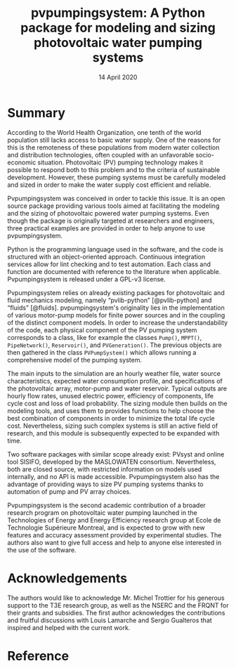 ﻿---
title: 'pvpumpingsystem: A Python package for modeling and sizing photovoltaic water pumping systems'
tags:
  - Python
  - sizing
  - modeling
  - water pumping
  - photovoltaics
  - solar energy
authors:
  - name: Tanguy R. Lunel
    orcid: 0000-0003-3008-1422
    affiliation: "1, 2"
  - name: Daniel R. Rousse
    orcid: 0000-0002-7247-5705
    affiliation: 1
affiliations:
 - name: Industrial Research Group In Technologies of Energy and Energy Efficiency (T3E), Department of Mechanical Sciences, Ecole de Technologie Supérieure Montreal
   index: 1
 - name: Department of Material Science and Engineering, Institut National des Sciences Appliquées Rennes
   index: 2
date: 14 April 2020
bibliography: paper.bib
---

# Summary

According to the World Health Organization, one tenth of the world population still lacks access to
basic water supply. One of the reasons for this is the remoteness of these populations from modern
water collection and distribution technologies, often coupled with an unfavorable socio-economic
situation. Photovoltaic (PV) pumping technology makes it possible to respond both to this problem
and to the criteria of sustainable development. However, these pumping systems must be carefully
modeled and sized in order to make the water supply cost efficient and reliable.

Pvpumpingsystem was conceived in order to tackle this issue. It is an open source package
providing various tools aimed at facilitating the modeling and the sizing of photovoltaic
powered water pumping systems. Even though the package is originally targeted at researchers
and engineers, three practical examples are provided in order to help anyone to use pvpumpingsystem.

Python is the programming language used in the software, and the code is structured with an
object-oriented approach. Continuous integration services allow for lint checking
and to test automation. Each class and function are documented with reference to the
literature when applicable. Pvpumpingsystem is released under a GPL-v3 license.

Pvpumpingsystem relies on already existing packages for photovoltaic and fluid mechanics modeling,
namely “pvlib-python” [@pvlib-python] and “fluids” [@fluids]. pvpumpingsystem's originality lies
in the implementation of various motor-pump models for finite power sources and in the coupling
of the distinct component models. In order to increase the understandability of the code,
each physical component of the PV pumping system corresponds to a class, like for example
the classes `Pump()`, `MPPT()`, `PipeNetwork()`, `Reservoir()`, and `PVGeneration()`. The previous objects
are then gathered in the class `PVPumpSystem()` which allows running a comprehensive model of
the pumping system.

The main inputs to the simulation are an hourly weather file, water source characteristics, expected water
consumption profile, and specifications of the photovoltaic array, motor-pump and water reservoir.
Typical outputs are hourly flow rates, unused electric power, efficiency of components, life
cycle cost and loss of load probability. The sizing module then builds on the
modeling tools, and uses them to provides functions to help choose
the best combination of components in order to minimize the total life cycle cost. Nevertheless,
sizing such complex systems is still an active field of research, and this module is subsequently
expected to be expanded with time.

Two software packages with similar scope already exist: PVsyst and online tool SISIFO, developed by
the MASLOWATEN consortium. Nevertheless, both are closed source, with restricted information
on models used internally, and no API is made accessible. Pvpumpingsystem also has the advantage
of providing ways to size PV pumping systems thanks to automation of pump and PV array choices.

Pvpumpingsystem is the second academic contribution of a broader research program on photovoltaic
water pumping launched in the Technologies of Energy and Energy Efficiency research group at Ecole de Technologie Supérieure Montreal, and is expected to grow with new
features and accuracy assessment provided by experimental studies. The authors also want to give
full access and help to anyone else interested in the use of the software.


# Acknowledgements

The authors would like to acknowledge Mr. Michel Trottier for his generous support to the T3E research group, as well as the NSERC and the FRQNT for their grants and subsidies.
The first author acknowledges the contributions and fruitful discussions with Louis Lamarche and Sergio Gualteros that inspired and helped with the current work.

# Reference
